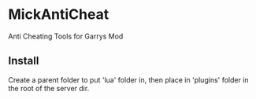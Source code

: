 MickAntiCheat
=============

Anti Cheating Tools for Garrys Mod

Install
-------
Create a parent folder to put 'lua' folder in, then place in 'plugins' folder in the root of the server dir.

